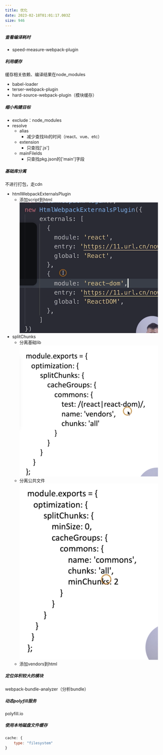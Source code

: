 ```yaml
---
title: 优化
date: 2023-02-18T01:01:17.003Z
size: 946
---
```

##### 查看编译耗时

- speed-measure-webpack-plugin

##### 利用缓存

缓存相关依赖、编译结果在node_modules

- babel-loader
- terser-webpack-plugin
- hard-source-webpack-plugin（模块缓存）

##### 缩小构建目标

- exclude：node_modules
- resolve
  - alias
    - 减少查找lib的时间（react、vue、etc）
  - extension
    - 只查找['.js']
  - mainFilelds
    - 只查找pkg.json的['main']字段

##### 基础库分离

不进行打包，走cdn

- htmlWebpackExternalsPlugin
  - 添加script到html
  ![1](../../../public/webpack/externals.png)
- splitChunks
  - 分离基础lib
  ![1](../../../public/webpack/vendors.png)
  - 分离公共文件
  ![1](../../../public/webpack/all.png)
  - 添加vendors到html

##### 定位体积较大的模块

webpack-bundle-analyzer（分析bundle）

##### 动态polyfill服务

polyfill.io

##### 使用本地磁盘文件缓存
```js
cache: {
	type: "filesystem"
}
```
